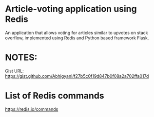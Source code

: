 # Article-voting application using Redis
An application that allows voting for articles similar to upvotes on stack overflow, implemented using Redis and Python based framework Flask.

# NOTES:
Gist URL: https://gist.github.com/Abhigyani/f27b5c0f19d847b0f08a2a702ffa017d

# List of Redis commands
https://redis.io/commands
